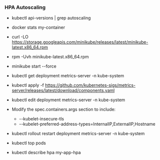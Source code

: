 ### HPA Autoscaling

* kubectl api-versions | grep autoscaling

* docker stats my-container

* curl -LO https://storage.googleapis.com/minikube/releases/latest/minikube-latest.x86_64.rpm
* rpm -Uvh minikube-latest.x86_64.rpm
* minikube start --force

* kubectl get deployment metrics-server -n kube-system

* kubectl apply -f https://github.com/kubernetes-sigs/metrics-server/releases/latest/download/components.yaml
* kubectl edit deployment metrics-server -n kube-system

* Modify the spec.containers.args section to include:
    - --kubelet-insecure-tls
    - --kubelet-preferred-address-types=InternalIP,ExternalIP,Hostname

* kubectl rollout restart deployment metrics-server -n kube-system

* kubectl top pods
* kubectl describe hpa my-app-hpa


